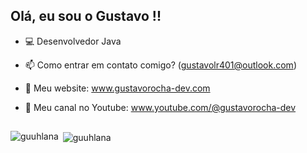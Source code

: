   ## **Olá, eu sou o Gustavo !!**
- 💻   Desenvolvedor Java
- 📫   Como entrar em contato comigo? (gustavolr401@outlook.com)
- 🚀   Meu website: www.gustavorocha-dev.com
- 📼   Meu canal no Youtube: www.youtube.com/@gustavorocha-dev


  ##
  
<p><img align="left" src="https://github-readme-stats.vercel.app/api/top-langs?username=guuhlana&show_icons=true&locale=pt-br&layout=compact&theme=dark" alt="guuhlana" /></p>

<p>&nbsp;<img align="center" src="https://github-readme-stats.vercel.app/api?username=guuhlana&show_icons=true&locale=pt-br&theme=dark" alt="guuhlana" /></p>

